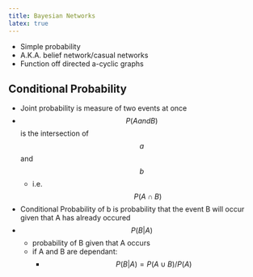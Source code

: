 ```yaml
---
title: Bayesian Networks
latex: true
---
```




- Simple probability
- A.K.A. belief network/casual networks
- Function off directed a-cyclic graphs

## Conditional Probability
- Joint probability is measure of two events at once
- $$P(A and B)$$ is the intersection of $$a$$ and $$b$$
  - i.e. $$P(A \cap B)$$
- Conditional Probability of b is probability that the event B will occur given that A has already occured
- $$P(B|A)$$
  - probability of B given that A occurs
  - if A and B are dependant:
    - $$P(B|A) = P(A \cup B) / P(A)$$

  
